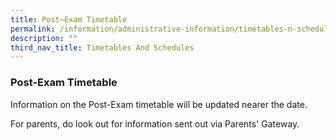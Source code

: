 ```yaml
---
title: Post–Exam Timetable
permalink: /information/administrative-information/timetables-n-schedules/post-exam-timetable/
description: ""
third_nav_title: Timetables And Schedules
---
```

### **Post-Exam Timetable**
Information on the Post-Exam timetable will be updated nearer the date.  
  
For parents, do look out for information sent out via Parents' Gateway.